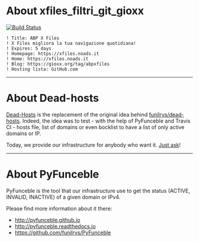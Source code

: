 # About xfiles_filtri_git_gioxx

[![Build Status](https://travis-ci.org/dead-hosts/xfiles_filtri_git_gioxx.svg?branch=master)](https://travis-ci.org/dead-hosts/xfiles_filtri_git_gioxx)

```
! Title: ABP X Files
! X Files migliora la tua navigazione quotidiana!
! Expires: 5 days
! Homepage: https://xfiles.noads.it
! Home: https://xfiles.noads.it
! Blog: https://gioxx.org/tag/abpxfiles
! Hosting lista: GitHub.com
```

--------------------------------------------------------------------------------

# About Dead-hosts

[Dead-Hosts](https://github.com/dead-hosts) is the replacement of the original idea behind [funilrys/dead-hosts](https://github.com/funilrys/dead-hosts).
Indeed, the idea was to test - with the help of PyFunceble and Travis CI - hosts file, list of domains or even bocklist to have a list of only active domains or IP.

Today, we provide our infrastructure for anybody who want it. [Just ask](https://github.com/dead-hosts/dev-center/issues/new?template=inclusion-request.md)!


--------------------------------------------------------------------------------

# About PyFunceble

PyFunceble is the tool that our infrastructure use to get the status (ACTIVE, INVALID, INACTIVE) of a given domain or IPv4.

Please find more information about it there:

* http://pyfunceble.github.io
* http://pyfunceble.readthedocs.io
* https://github.com/funilrys/PyFunceble

